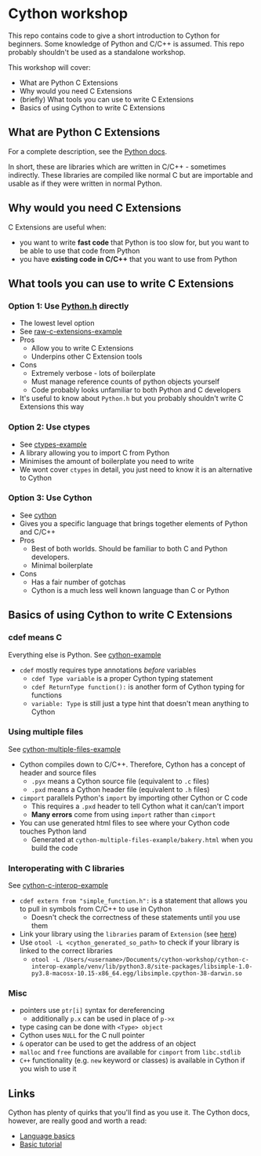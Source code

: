 # Cython workshop
This repo contains code to give a short introduction to Cython for beginners. 
Some knowledge of Python and C/C++ is assumed. 
This repo probably shouldn't be used as a standalone workshop.

This workshop will cover:
  - What are Python C Extensions 
  - Why would you need C Extensions
  - (briefly) What tools you can use to write C Extensions
  - Basics of using Cython to write C Extensions

## What are Python C Extensions
For a complete description, see the [Python docs](https://docs.python.org/3/extending/extending.html#extending-python-with-c-or-c).

In short, these are libraries which are written in C/C++ - sometimes indirectly. 
These libraries are compiled like normal C but are importable and usable as if they were written in normal Python.

## Why would you need C Extensions
C Extensions are useful when:
  - you want to write **fast code** that Python is too slow for, but you want to be able to use that code from Python
  - you have **existing code in C/C++** that you want to use from Python

## What tools you can use to write C Extensions
### Option 1: Use [Python.h](https://github.com/python/cpython/blob/main/Include/Python.h) directly
  - The lowest level option
  - See [raw-c-extensions-example](./raw-c-extensions-example/README.md)
  - Pros
    - Allow you to write C Extensions
    - Underpins other C Extension tools
  - Cons
    - Extremely verbose - lots of boilerplate 
    - Must manage reference counts of python objects yourself
    - Code probably looks unfamiliar to both Python and C developers
  - It's useful to know about `Python.h` but you probably shouldn't write C Extensions this way

### Option 2: Use ctypes
 - See [ctypes-example](./ctypes-example/README.md)
 - A library allowing you to import C from Python
 - Minimises the amount of boilerplate you need to write
 - We wont cover `ctypes` in detail, you just need to know it is an alternative to Cython

### Option 3: Use Cython
 - See [cython](./cython/README.md)
 - Gives you a specific language that brings together elements of Python and C/C++
 - Pros
   - Best of both worlds. Should be familiar to both C and Python developers.
   - Minimal boilerplate
 - Cons
   - Has a fair number of gotchas
   - Cython is a much less well known language than C or Python

## Basics of using Cython to write C Extensions
### cdef means C
Everything else is Python.
See [cython-example](./cython-example/libsimple.pyx)
 - `cdef` mostly requires type annotations *before* variables
   - `cdef Type variable` is a proper Cython typing statement
   - `cdef ReturnType function():` is another form of Cython typing for functions
   - `variable: Type` is still just a type hint that doesn't mean anything to Cython

### Using multiple files
See [cython-multiple-files-example](./cython-multiple-files-example/app.py)
 - Cython compiles down to C/C++. Therefore, Cython has a concept of header and source files
   - `.pyx` means a Cython source file (equivalent to `.c` files)
   - `.pxd` means a Cython header file (equivalent to `.h` files)
 - `cimport` parallels Python's `import` by importing other Cython or C code
   - This requires a `.pxd` header to tell Cython what it can/can't import
   - **Many errors** come from using `import` rather than `cimport`
 - You can use generated html files to see where your Cython code touches Python land
   - Generated at `cython-multiple-files-example/bakery.html` when you build the code

### Interoperating with C libraries
See [cython-c-interop-example](./cython-c-interop-example/app.py)
  - `cdef extern from "simple_function.h":` is a statement that allows you to pull in symbols from C/C++ to use in Cython
    - Doesn't check the correctness of these statements until you use them
  - Link your library using the `libraries` param of `Extension` (see [here](./cython-c-interop-example/setup.py))
  - Use `otool -L <cython_generated_so_path>` to check if your library is linked to the correct libraries
    - `otool -L /Users/<username>/Documents/cython-workshop/cython-c-interop-example/venv/lib/python3.8/site-packages/libsimple-1.0-py3.8-macosx-10.15-x86_64.egg/libsimple.cpython-38-darwin.so`

### Misc
  - pointers use `ptr[i]` syntax for dereferencing 
    - additionally `p.x` can be used in place of `p->x`
  - type casing can be done with `<Type> object`
  - Cython uses `NULL` for the C null pointer
  - `&` operator can be used to get the address of an object
  - `malloc` and `free` functions are available for `cimport` from `libc.stdlib`
  - `C++` functionality (e.g. `new` keyword or classes) is available in Cython if you wish to use it


## Links
Cython has plenty of quirks that you'll find as you use it. 
The Cython docs, however, are really good and worth a read:
 - [Language basics](https://cython.readthedocs.io/en/latest/src/userguide/language_basics.html)
 - [Basic tutorial](https://cython.readthedocs.io/en/latest/src/tutorial/cython_tutorial.html)